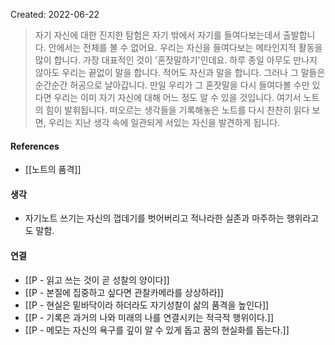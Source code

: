 Created: 2022-06-22

>자기 자신에 대한 진지한 탐험은 자기 밖에서 자기를 들여다보는데서 출발합니다. 안에서는 전체를 볼 수 없어요. 우리는 자신을 들여다보는 메타인지적 활동을 많이 합니다. 가장 대표적인 것이 '혼잣말하기'인데요. 하루 종일 아무도 만나지 않아도 우리는 끝없이 말을 합니다. 적어도 자신과 말을 합니다. 그러나 그 말들은 순간순간 허공으로 날아갑니다. 만일 우리가 그 혼잣말을 다시 들여다볼 수만 있다면 우리는 이미 자기 자신에 대해 어느 정도 알 수 있을 것입니다. 여기서 노트의 힘이 발휘됩니다. 떠오르는 생각들을 기록해놓은 노트를 다시 찬찬히 읽다 보면, 우리는 지난 생각 속에 일관되게 서있는 자신을 발견하게 됩니다.

#### References
- [[노트의 품격]]

#### 생각
- 자기노트 쓰기는 자신의 껍데기를 벗어버리고 적나라한 실존과 마주하는 행위라고도 말함. 

#### 연결
- [[P - 읽고 쓰는 것이 곧 성찰의 양이다]]
- [[P - 본질에 집중하고 싶다면 관찰카메라를 상상하라]]
- [[P - 현실은 밑바닥이라 하더라도 자기성찰이 삶의 품격을 높인다]]
- [[P - 기록은 과거의 나와 미래의 나를 연결시키는 적극적 행위이다.]]
- [[P - 메모는 자신의 욕구를 깊이 알 수 있게 돕고 꿈의 현실화를 돕는다.]]
